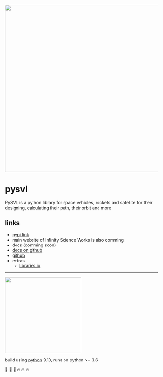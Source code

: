 
<img src='https://user-images.githubusercontent.com/108068440/175941885-756a9467-f004-4254-a63d-bb2b434841a7.png' height='auto' width='551px'>

# pysvl
PySVL is a python library for space vehicles, rockets and satellite for their designing, calculating their path, their orbit and more

## links

- [pypi link](https://pypi.org/project/pysvl)
- main website of Infinity Science Works is also comming
- docs (comming soon)
- [docs on github](https://github.com/InfinityScienceWorks/pysvl/wiki)
- [github](https://github.com/InfinityScienceWorks/pysvl)
- extras
  - [libraries.io](https://libraries.io/pypi/pysvl)

----

<img src='https://user-images.githubusercontent.com/11718525/135937807-fd3e0fd2-a31a-47a4-90c6-b0bb1d0704d4.png' height='251px' width='auto'>

build using [python](https://www.python.org/) 3.10, runs on python >= 3.6

🚀 🚀 🚀
🔥 🔥 🔥
